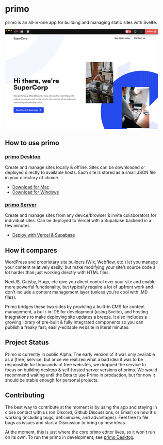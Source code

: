 # primo

primo is an all-in-one app for building and managing static sites with Svelte.

![screenshot](./screenshot.png)

## How to use primo

### [primo Desktop](https://github.com/primo-af/primo-desktop)
Create and manage sites locally & offline. Sites can be downloaded or deployed directly to available hosts. Each site is stored as a small JSON file in your directory of choice. 
* [Download for Mac](https://github.com/primo-af/primo-desktop/releases/download/v0.1.1/primo-darwin-x64-1.0.0.zip)
* [Download for Windows](https://github.com/primo-af/primo-desktop/releases/download/v0.1.0-alpha-windows/primo.exe)

### [primo Server](https://github.com/primo-af/primo-server)
Create and manage sites from any device/browser & invite collaborators for individual sites. Can be deployed to Vercel with a Supabase backend in a few minutes.
* [Deploy with Vercel & Supabase](https://github.com/primo-af/primo-server#setup)

## How it compares

WordPress and proprietary site builders (Wix, Webflow, etc.) let you manage your content relatively easily, but make modifying your site’s source code a lot harder than just working directly with HTML files.

NextJS, Gatsby, Hugo, etc give you direct control over your site and enable more powerful functionality, but typically require a lot of upfront work and don't include a content management layer (unless you're cool with .MD files). 

Primo bridges these two sides by providing a built-in CMS for content management, a built-in IDE for development (using Svelte), and hosting integrations to make deploying site updates a breeze. It also includes a growing library of pre-built & fully integrated components so you can publish a freaky fast, easily-editable website in literal minutes. 

## Project Status

Primo is currently in public Alpha. The early version of it was only available as a [free] service, but once we realized what a bad idea it was to be responsible for thousands of free websites, we dropped the service to focus on building desktop & self-hosted server versions of primo. We would recommend waiting until the Beta to use Primo in production, but for now it should be stable enough for personal projects. 

## Contributing

The best way to contribute at the moment is by using the app and staying in close contact with us (on Discord, Github Discussions, or Email) on how it's working (including bugs, deficiencies, and advantages). Feel free to file bugs as issues and start a Discussion to bring up new ideas. 

At the moment, this is just where the core primo editor lives, so it won't run on its own. To run the primo in development, see [primo Desktop](https://github.com/primo-af/primo-desktop). 
